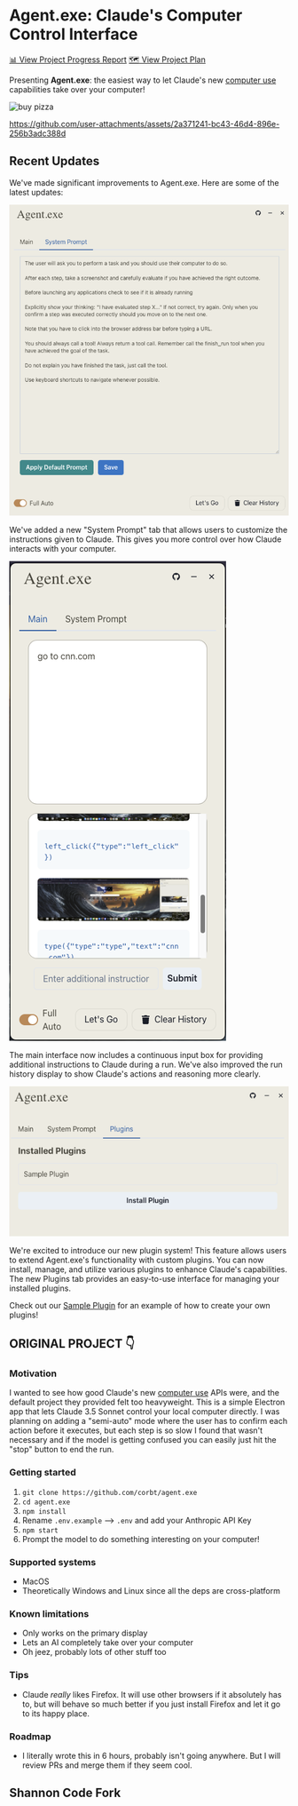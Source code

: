 # Agent.exe: Claude's Computer Control Interface

[📊 View Project Progress Report](progress_report.md)
[🗺️ View Project Plan](.cursor/plan.md)

Presenting **Agent.exe**: the easiest way to let Claude's new [computer use](https://www.anthropic.com/news/3-5-models-and-computer-use) capabilities take over your computer!

<img width="387" alt="buy pizza" src="https://github.com/user-attachments/assets/c11cc8f1-6dcb-48f4-9d18-682f14edb77d">

https://github.com/user-attachments/assets/2a371241-bc43-46d4-896e-256b3adc388d

## Recent Updates

We've made significant improvements to Agent.exe. Here are some of the latest updates:

![Update 1: System Prompt Configuration](update1.png)

We've added a new "System Prompt" tab that allows users to customize the instructions given to Claude. This gives you more control over how Claude interacts with your computer.

![Update 2: Continuous Input and Run History](update2.png)

The main interface now includes a continuous input box for providing additional instructions to Claude during a run. We've also improved the run history display to show Claude's actions and reasoning more clearly.

![Update 3: Plugin System](update3.png)

We're excited to introduce our new plugin system! This feature allows users to extend Agent.exe's functionality with custom plugins. You can now install, manage, and utilize various plugins to enhance Claude's capabilities. The new Plugins tab provides an easy-to-use interface for managing your installed plugins.

Check out our [Sample Plugin](src/plugins/SamplePlugin.js) for an example of how to create your own plugins!

## ORIGINAL PROJECT 👇

### Motivation

I wanted to see how good Claude's new [computer use](https://www.anthropic.com/news/3-5-models-and-computer-use) APIs were, and the default project they provided felt too heavyweight. This is a simple Electron app that lets Claude 3.5 Sonnet control your local computer directly. I was planning on adding a "semi-auto" mode where the user has to confirm each action before it executes, but each step is so slow I found that wasn't necessary and if the model is getting confused you can easily just hit the "stop" button to end the run.

### Getting started

1.  `git clone https://github.com/corbt/agent.exe`
2.  `cd agent.exe`
3.  `npm install`
4.  Rename `.env.example` --> `.env` and add your Anthropic API Key
5.  `npm start`
6.  Prompt the model to do something interesting on your computer!

### Supported systems

- MacOS
- Theoretically Windows and Linux since all the deps are cross-platform

### Known limitations

- Only works on the primary display
- Lets an AI completely take over your computer
- Oh jeez, probably lots of other stuff too

### Tips

- Claude _really_ likes Firefox. It will use other browsers if it absolutely has to, but will behave so much better if you just install Firefox and let it go to its happy place.

### Roadmap

- I literally wrote this in 6 hours, probably isn't going anywhere. But I will review PRs and merge them if they seem cool.

## Shannon Code Fork
